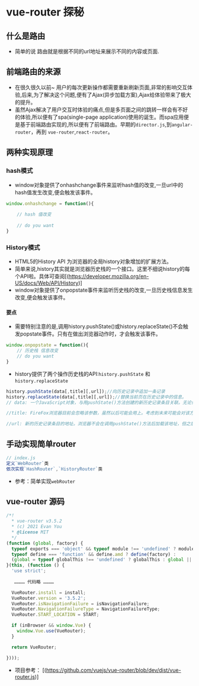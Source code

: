 # vue-router 探秘

## 什么是路由

- 简单的说 路由就是根据不同的url地址来展示不同的内容或页面.

## 前端路由的来源

- 在很久很久以前~ 用户的每次更新操作都需要重新刷新页面,非常的影响交互体验,后来,为了解决这个问题,便有了Ajax(异步加载方案),Ajax给体验带来了极大的提升。
- 虽然Ajax解决了用户交互时体验的痛点,但是多页面之间的跳转一样会有不好的体验,所以便有了spa(single-page application)使用的诞生。而spa应用便是基于前端路由实现的,所以便有了前端路由。早期的`director.js`,到`angular-router`，再到 `vue-router`,`react-router`。

## 两种实现原理

### hash模式

- window对象提供了onhashchange事件来监听hash值的改变,一旦url中的hash值发生改变,便会触发该事件。

```js
window.onhashchange = function(){
    
    // hash 值改变 
    
    // do you want
}
```

### History模式

- HTML5的History API 为浏览器的全局history对象增加的扩展方法。
- 简单来说,history其实就是浏览器历史栈的一个接口。这里不细说history的每个API啦。具体可查阅[(<https://developer.mozilla.org/en-US/docs/Web/API/History>)]
- window对象提供了onpopstate事件来监听历史栈的改变,一旦历史栈信息发生改变,便会触发该事件。

#### 要点

- 需要特别注意的是,调用history.pushState()或history.replaceState()不会触发popstate事件。只有在做出浏览器动作时，才会触发该事件。

```js
window.onpopstate = function(){
    // 历史栈 信息改变
    // do you want
}
```

- history提供了两个操作历史栈的API:`history.pushState` 和 `history.replaceState`

```js
history.pushState(data[,title][,url]);//向历史记录中追加一条记录
history.replaceState(data[,title][,url]);//替换当前页在历史记录中的信息。
// data: 一个JavaScript对象，与用pushState()方法创建的新历史记录条目关联。无论何时用户导航到新创建的状态，popstate事件都会被触发，并且事件对象的state属性都包含历史记录条目的状态对象的拷贝。

//title: FireFox浏览器目前会忽略该参数，虽然以后可能会用上。考虑到未来可能会对该方法进行修改，传一个空字符串会比较安全。或者，你也可以传入一个简短的标题，标明将要进入的状态。

//url: 新的历史记录条目的地址。浏览器不会在调用pushState()方法后加载该地址，但之后，可能会试图加载，例如用户重启浏览器。新的URL不一定是绝对路径；如果是相对路径，它将以当前URL为基准；传入的URL与当前URL应该是同源的，否则，pushState()会抛出异常。该参数是可选的；不指定的话则为文档当前URL。

```

## 手动实现简单router

```js
// index.js
定义`WebRouter`类
依次实现`HashRouter`,`HistoryRouter`类

```

- 参考：简单实现`webRouter`

## vue-router 源码

```js
/*!
  * vue-router v3.5.2
  * (c) 2021 Evan You
  * @license MIT
  */
(function (global, factory) {
  typeof exports === 'object' && typeof module !== 'undefined' ? module.exports = factory() :
  typeof define === 'function' && define.amd ? define(factory) :
  (global = typeof globalThis !== 'undefined' ? globalThis : global || self, global.VueRouter = factory());
}(this, (function () {
  'use strict';
  
   ………… 代码略 …………

  VueRouter.install = install;
  VueRouter.version = '3.5.2';
  VueRouter.isNavigationFailure = isNavigationFailure;
  VueRouter.NavigationFailureType = NavigationFailureType;
  VueRouter.START_LOCATION = START;

  if (inBrowser && window.Vue) {
    window.Vue.use(VueRouter);
  }

  return VueRouter;

})));
```

- 项目参考： [(<https://github.com/vuejs/vue-router/blob/dev/dist/vue-router.js>)]
